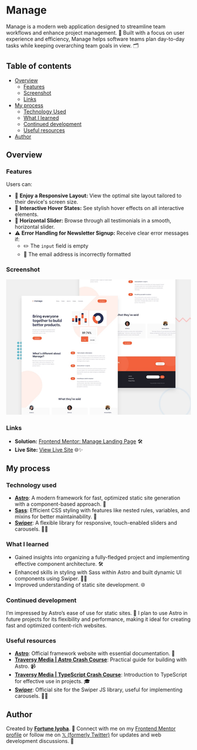 # Manage

Manage is a modern web application designed to streamline team workflows and enhance project management. 🚀 Built with a focus on user experience and efficiency, Manage helps software teams plan day-to-day tasks while keeping overarching team goals in view. 🗂️

## Table of contents

- [Overview](#overview)
  - [Features](#features)
  - [Screenshot](#screenshot)
  - [Links](#links)
- [My process](#my-process)
  - [Technology Used](#technology-used)
  - [What I learned](#what-i-learned)
  - [Continued development](#continued-development)
  - [Useful resources](#useful-resources)
- [Author](#author)

## Overview

### Features

Users can:

- 📱 **Enjoy a Responsive Layout:** View the optimal site layout tailored to their device's screen size.
- 🎨 **Interactive Hover States:** See stylish hover effects on all interactive elements.
- 🎠 **Horizontal Slider:** Browse through all testimonials in a smooth, horizontal slider.
- ⚠️ **Error Handling for Newsletter Signup:** Receive clear error messages if:
  - ✏️ The `input` field is empty
  - 📧 The email address is incorrectly formatted

### Screenshot

![website preview](public/manage.jpg)

### Links

- **Solution:** [Frontend Mentor: Manage Landing Page](https://www.frontendmentor.io/solutions/manage-landing-page-TmNbtDofJM) 🛠️
- **Live Site:** [View Live Site](https://manage-e9a.pages.dev/) 🌐✨

## My process

### Technology used

- [**Astro**](https://astro.build/): A modern framework for fast, optimized static site generation with a component-based approach. 🚀
- [**Sass**](https://sass-lang.com/): Efficient CSS styling with features like nested rules, variables, and mixins for better maintainability. 🎨
- [**Swiper**](https://swiperjs.com): A flexible library for responsive, touch-enabled sliders and carousels. 📱✨

### What I learned

- Gained insights into organizing a fully-fledged project and implementing effective component architecture. 🛠️
- Enhanced skills in styling with Sass within Astro and built dynamic UI components using Swiper. 🎨🚀
- Improved understanding of static site development. 🌐

### Continued development

I’m impressed by Astro’s ease of use for static sites. 🌟 I plan to use Astro in future projects for its flexibility and performance, making it ideal for creating fast and optimized content-rich websites.

### Useful resources

- [**Astro**](https://astro.build): Official framework website with essential documentation. 🚀
- [**Traversy Media | Astro Crash Course**](https://youtu.be/Oi9z5gfIHJs?si=8CuMfRjG3gN5uENH): Practical guide for building with Astro. 📹
- [**Traversy Media | TypeScript Crash Course**](https://youtu.be/BCg4U1FzODs?si=X1fGHsmifXMKNf35): Introduction to TypeScript for effective use in projects. 🎓
- [**Swiper**](https://swiperjs.com): Official site for the Swiper JS library, useful for implementing carousels. 📱✨

## Author

Created by [**Fortune Iyoha**](https://linktr.ee/fortuneiyoha). 🌟 Connect with me on my [Frontend Mentor profile](https://www.frontendmentor.io/profile/fortuneiyoha) or follow me on [𝕏 (formerly Twitter)](https://x.com/fortuneiyoha) for updates and web development discussions. 💬
